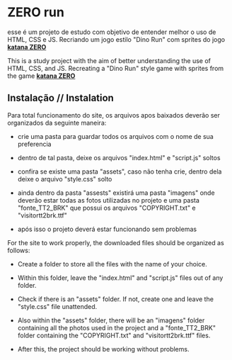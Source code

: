 # ZERO run
esse é um projeto de estudo com objetivo de entender melhor o uso de HTML, CSS e JS. Recriando um jogo estilo "Dino Run" com sprites do jogo [**katana ZERO**](https://katanazero.com)


This is a study project with the aim of better understanding the use of HTML, CSS, and JS. Recreating a "Dino Run" style game with sprites from the game [**katana ZERO**](https://katanazero.com)

## Instalação // Instalation
Para total funcionamento do site, os arquivos apos baixados deverão ser organizados da seguinte maneira:
- crie uma pasta para guardar todos os arquivos com o nome de sua preferencia

- dentro de tal pasta, deixe os arquivos "index.html" e "script.js" soltos 

- confira se existe uma pasta "assets", caso não tenha crie, dentro dela deixe o arquivo "style.css" solto

- ainda dentro da pasta "assests" existirá uma pasta "imagens" onde deverão estar todas as fotos utilizadas no projeto e uma pasta "fonte_TT2_BRK" que possui os arquivos "COPYRIGHT.txt" e "visitortt2brk.ttf"

- após isso o projeto deverá estar funcionando sem problemas

For the site to work properly, the downloaded files should be organized as follows:
- Create a folder to store all the files with the name of your choice.
  
- Within this folder, leave the "index.html" and "script.js" files out of any folder.
  
- Check if there is an "assets" folder. If not, create one and leave the "style.css" file unattended.
  
- Also within the "assets" folder, there will be an "imagens" folder containing all the photos used in the project and a "fonte_TT2_BRK" folder containing the "COPYRIGHT.txt" and "visitortt2brk.ttf" files.

- After this, the project should be working without problems.
